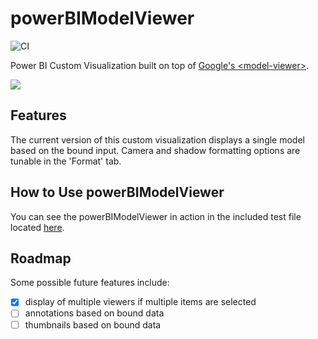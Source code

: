 # powerBIModelViewer
![CI](https://github.com/kelleyma49/powerBIModelViewer/workflows/CI/badge.svg)

Power BI Custom Visualization built on top of [Google's &lt;model-viewer&gt;](https://modelviewer.dev/).

![](demo.gif)

## Features
The current version of this custom visualization displays a single model based on the bound input. Camera and shadow formatting options are tunable in the 'Format' tab.

## How to Use powerBIModelViewer
You can see the powerBIModelViewer in action in the included test file located [here](test_data/TestModelViewer.pbix).

## Roadmap
Some possible future features include:
* [x] display of multiple viewers if multiple items are selected
* [ ] annotations based on bound data
* [ ] thumbnails based on bound data
